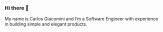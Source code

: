 ### Hi there 👋

My name is Carlos Giacomini and I’m a Software Engineer with experience in building simple and elegant products.

<!--
- 🔭 I’m working at [Rei do Pitaco](https://www.reidopitaco.com.br/);
- 🎓 I’m studying Software Engineering at UFMS;
- 🌱 I’m learning about Microservices, Kubernetes and AWS;
- 👯 I’m looking to collaborate on projects that impact people;
- 🤔 I’m looking for help about Microservices;
- 📫 How to reach me: [carloseduardo.diasgiacomini@gmail.com](mailto:carloseduardo.diasgiacomini@gmail.com);
- ⚡ Fun fact: I love sports and eSports.
-->
